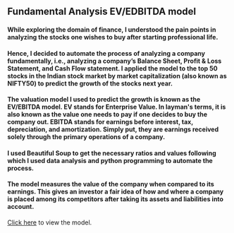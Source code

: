 ## Fundamental Analysis EV/EDBITDA model

#### While exploring the domain of finance, I understood the pain points in analyzing the stocks one wishes to buy after starting professional life. 

#### Hence, I decided to automate the process of analyzing a company fundamentally, i.e., analyzing a company’s Balance Sheet, Profit & Loss Statement, and Cash Flow statement. I applied the model to the top 50 stocks in the Indian stock market by market capitalization (also known as NIFTY50) to predict the growth of the stocks next year. 

#### The valuation model I used to predict the growth is known as the EV/EBITDA model. EV stands for Enterprise Value. In layman's terms, it is also known as the value one needs to pay if one decides to buy the company out. EBITDA stands for earnings before interest, tax, depreciation, and amortization. Simply put, they are earnings received solely through the primary operations of a company. 

#### I used Beautiful Soup to get the necessary ratios and values following which I used data analysis and python programming to automate the process. 

#### The model measures the value of the company when compared to its earnings. This gives an investor a fair idea of how and where a company is placed among its competitors after taking its assets and liabilities into account.

[Click here](https://github.com/Darsangmdd/Fundamental-Analysis-EV-EDBITDA-model-/blob/main/NIFTY_50_EV_EBITDA_Model.ipynb) to view the model. 
